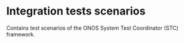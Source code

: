 # Integration tests scenarios

Contains test scenarios of the ONOS System Test Coordinator (STC) framework.